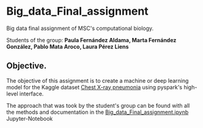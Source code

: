 # Big_data_Final_assignment
Big data final assignment of MSC's computational biology.

Students of the group: **Paula Fernández Aldama, Marta Fernández González, Pablo Mata Aroco, Laura Pérez Liens**

## Objective.

The objective of this assignment is to create a machine or deep learning model for the Kaggle dataset [Chest X-ray pneumonia](https://www.kaggle.com/datasets/paultimothymooney/chest-xray-pneumonia) using pyspark's high-level interface.

The approach that was took by the student's group can be found with all the methods and documentation in the [Big_data_Final_assignment.ipynb](Big_data_Final_assignment.ipynb) Jupyter-Notebook
